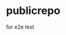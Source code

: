 # publicrepo
for e2e test



























































































































































































































































































































































































































































































































































































